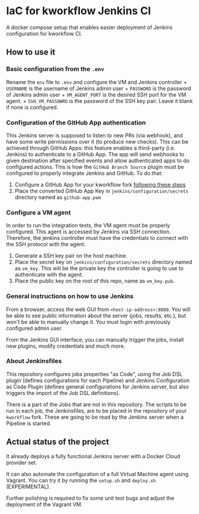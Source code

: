 # IaC for kworkflow Jenkins CI

A docker compose setup that enables easier deployment of Jenkins configuration
for kworkflow CI.

## How to use it

### Basic configuration from the `.env`

Rename the `env` file to `.env` and configure the VM and Jenkins controller
    + `USERNAME` is the username of Jenkins admin user
    + `PASSWORD` is the password of Jenkins admin user
    + `VM_AGENT_PORT` is the desired SSH port for the VM agent.
    + `SSH_VM_PASSOWRD` is the password of the SSH key pair. Leave it blank if none is configured.

### Configuration of the GitHub App authentication

This Jenkins server is supposed to listen to new PRs (via webhook), and have some write permissions over it
(to produce new checks). This can be achieved through GitHub Apps: this feature enables a third-party (i.e. Jenkins)
to authenticate to a GitHub App. The app will send webhooks to given destination after specified events and
allow authenticated apps to do configured actions. This is how the `GitHub Branch Source` plugin must be 
configured to properly integrate Jenkins and GitHub. To do that:

1. Configure a GitHub App for your kworkflow fork [following these steps](https://docs.cloudbees.com/docs/cloudbees-ci/latest/cloud-admin-guide/github-app-auth)
2. Place the converted GitHub App Key in `jenkins/configuration/secrets` directory named as `github-app.pem`

### Configure a VM agent

In order to run the integration tests, the VM agent must be properly configured. This agent is accessed by
Jenkins via SSH connection. Therefore, the jenkins controller must have the credentials to connect with
the SSH protocol with the agent.

1. Generate a SSH key pair on the host machine.
2. Place the secret key on `jenkins/configuration/secrets` directory named as `vm_key`. This will be the
private key the controller is going to use to authenticate with the agent.
3. Place the public key on the root of this repo, name as `vm_key.pub`.

### General instructions on how to use Jenkins

From a browser, access the web GUI from `<host-ip-address>:8080`. 
You will be able to see public information about the server (jobs, results, etc.), but won't be able to
manually change it. You must login with previously configured admin user.

From the Jenkins GUI interface, you can manually trigger the jobs, install new plugins, modify credentials
and much more. 

### About Jenkinsfiles

This repository configures jobs properties "as Code", using the Job DSL plugin (defines configurations for each
Pipeline) and Jenkins Configuration as Code Plugin (defines general configurations for Jenkins server, but
also triggers the import of the Job DSL definitions).

There is a part of the Jobs that are not in this repository. The scripts to be run in each job, the 
Jenkinsfiles, are to be placed in the repository of your `kworkflow` fork. These are going to be read
by the Jenkins server when a Pipeline is started.

## Actual status of the project

It already deploys a fully functional Jenkins server with a Docker Cloud provider set.

It can also automate the configuration of a full Virtual Machine agent using Vagrant. You can try it by running the 
`setup.sh` and `deploy.sh` (EXPERIMENTAL).

Further polishing is required to fix some unit test bugs and adjust the deployment of the Vagrant VM.
